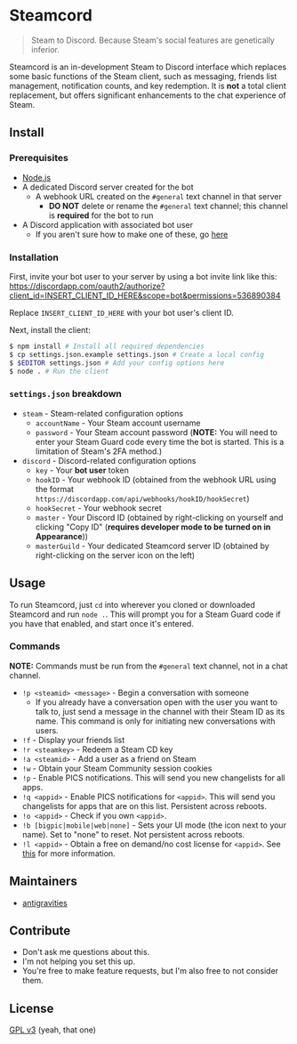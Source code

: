 # Steamcord

> Steam to Discord. Because Steam's social features are genetically inferior.

Steamcord is an in-development Steam to Discord interface which replaces some basic functions of the Steam client, such as messaging, friends list management, notification counts, and key redemption. It is **not** a total client replacement, but offers significant enhancements to the chat experience of Steam.

## Install

### Prerequisites

* [Node.js](https://nodejs.org/)
* A dedicated Discord server created for the bot
  * A webhook URL created on the `#general` text channel in that server
    * **DO NOT** delete or rename the `#general` text channel; this channel is **required** for the bot to run
* A Discord application with associated bot user
  * If you aren't sure how to make one of these, go [here](https://discordapp.com/developers/applications/me)

### Installation

First, invite your bot user to your server by using a bot invite link like this: https://discordapp.com/oauth2/authorize?client_id=INSERT_CLIENT_ID_HERE&scope=bot&permissions=536890384

Replace `INSERT_CLIENT_ID_HERE` with your bot user's client ID.

Next, install the client:

```bash
$ npm install # Install all required dependencies
$ cp settings.json.example settings.json # Create a local config
$ $EDITOR settings.json # Add your config options here
$ node . # Run the client
```

### `settings.json` breakdown

* `steam` - Steam-related configuration options
  * `accountName` - Your Steam account username
  * `password` - Your Steam account password (**NOTE:** You will need to enter your Steam Guard code every time the bot is started. This is a limitation of Steam's 2FA method.)
* `discord` - Discord-related configuration options
  * `key` - Your **bot user** token
  * `hookID` - Your webhook ID (obtained from the webhook URL using the format `https://discordapp.com/api/webhooks/hookID/hookSecret`)
  * `hookSecret` - Your webhook secret
  * `master` - Your Discord ID (obtained by right-clicking on yourself and clicking "Copy ID" (**requires developer mode to be turned on in Appearance**))
  * `masterGuild` - Your dedicated Steamcord server ID (obtained by right-clicking on the server icon on the left)

## Usage

To run Steamcord, just `cd` into wherever you cloned or downloaded Steamcord and run `node .`. This will prompt you for a Steam Guard code if you have that enabled, and start once it's entered.

### Commands

**NOTE:** Commands must be run from the `#general` text channel, not in a chat channel.

* `!p <steamid> <message>` - Begin a conversation with someone
  * If you already have a conversation open with the user you want to talk to, just send a message in the channel with their Steam ID as its name. This command is only for initiating new conversations with users.
* `!f` - Display your friends list
* `!r <steamkey>` - Redeem a Steam CD key
* `!a <steamid>` - Add a user as a friend on Steam
* `!w` - Obtain your Steam Community session cookies
* `!p` - Enable PICS notifications. This will send you new changelists for all apps.
* `!q <appid>` - Enable PICS notifications for `<appid>`. This will send you changelists for apps that are on this list. Persistent across reboots.
* `!o <appid>` - Check if you own `<appid>`.
* `!b [bigpic|mobile|web|none]` - Sets your UI mode (the icon next to your name). Set to "none" to reset. Not persistent across reboots.
* `!l <appid>` - Obtain a free on demand/no cost license for `<appid>`. See [this](https://github.com/DoctorMcKay/node-steam-user#requestfreelicenseappids-callback) for more information.

## Maintainers

* [antigravities](https://github.com/antigravities)

## Contribute

* Don't ask me questions about this.
* I'm not helping you set this up.
* You're free to make feature requests, but I'm also free to not consider them.

## License

[GPL v3](http://gnu.org/licenses/gpl-3.0) (yeah, that one)
